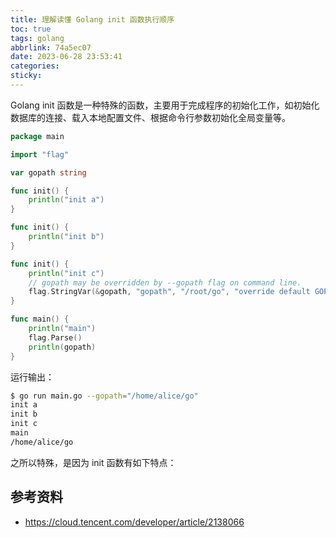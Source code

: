 ```yaml
---
title: 理解读懂 Golang init 函数执行顺序
toc: true
tags: golang
abbrlink: 74a5ec07
date: 2023-06-28 23:53:41
categories:
sticky:
---
```


Golang init 函数是一种特殊的函数，主要用于完成程序的初始化工作，如初始化数据库的连接、载入本地配置文件、根据命令行参数初始化全局变量等。

<!-- more -->

```go
package main

import "flag"

var gopath string

func init() {
	println("init a")
}

func init() {
	println("init b")
}

func init() {
	println("init c")
	// gopath may be overridden by --gopath flag on command line.
	flag.StringVar(&gopath, "gopath", "/root/go", "override default GOPATH")
}

func main() {
	println("main")
	flag.Parse()
	println(gopath)
}
```

运行输出：

```bash
$ go run main.go --gopath="/home/alice/go"
init a
init b
init c
main
/home/alice/go
```
之所以特殊，是因为 init 函数有如下特点：

## 参考资料

- https://cloud.tencent.com/developer/article/2138066


